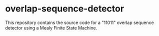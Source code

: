 # overlap-sequence-detector
This repository contains the source code for a "11011" overlap sequence detector using a Mealy Finite State Machine.

